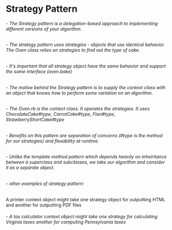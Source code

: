 # Strategy Pattern

###### - The Strategy pattern is a delegation-based approach to implementing different versions of your algorithm. 

###### - The strategy pattern uses strategies - objects that use identical behavior. The Oven class relies on strategies to find out the type of cake.

###### - It's important that all strategy object have the same behavior and support the same interface (oven.bake)

###### - The motive behind the Strategy pattern is to supply the context class with an object that knows how to perform some variation on an algorithm.

###### - The Oven.rb is the context class. It operates the strategies. It uses ChocolateCake#type, CarrotCake#type, Flan#type, StrawberryShortCake#type

###### - Benefits on this pattern are separation of concerns (#type is the method for our strategies) and flexability at runtime.

###### - Unlike the template method pattern which depends heavily on inheiritance between a superclass and subclasses, we take our algorithm and consider it as a separate object.

###### - other examples of strategy pattern:
A printer context object might take one strategy object for outputting HTML and another for outputting PDF files 
 
###### - A tax calculator context object might take one strategy for calculating Virginia taxes another for computing Pennsylvania taxes

